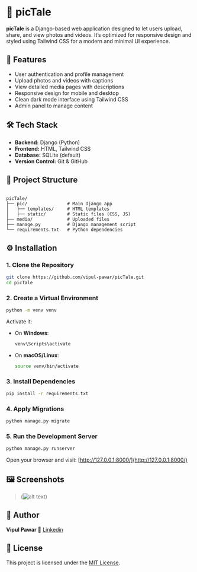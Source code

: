 # 📸 picTale

**picTale** is a Django-based web application designed to let users upload, share, and view photos and videos. It’s optimized for responsive design and styled using Tailwind CSS for a modern and minimal UI experience.

## 🚀 Features

- User authentication and profile management
- Upload photos and videos with captions
- View detailed media pages with descriptions
- Responsive design for mobile and desktop
- Clean dark mode interface using Tailwind CSS
- Admin panel to manage content

## 🛠️ Tech Stack

- **Backend:** Django (Python)
- **Frontend:** HTML, Tailwind CSS
- **Database:** SQLite (default)
- **Version Control:** Git & GitHub

## 📁 Project Structure

```

picTale/
├── pic/               # Main Django app
│   ├── templates/     # HTML templates
│   ├── static/        # Static files (CSS, JS)
├── media/             # Uploaded files
├── manage.py          # Django management script
└── requirements.txt   # Python dependencies

````

## ⚙️ Installation

### 1. Clone the Repository
```bash
git clone https://github.com/vipul-pawar/picTale.git
cd picTale
````

### 2. Create a Virtual Environment

```bash
python -m venv venv
```

Activate it:

* On **Windows**:

  ```bash
  venv\Scripts\activate
  ```
* On **macOS/Linux**:

  ```bash
  source venv/bin/activate
  ```

### 3. Install Dependencies

```bash
pip install -r requirements.txt
```

### 4. Apply Migrations

```bash
python manage.py migrate
```

### 5. Run the Development Server

```bash
python manage.py runserver
```

Open your browser and visit:
[http://127.0.0.1:8000/](http://127.0.0.1:8000/)

## 🖼️ Screenshots

> (![alt text](<screenshoots/picTale.in and 2 more pages - Personal - Microsoft​ Edge 04-06-2025 3.53.34 PM.png>))

## 👤 Author

**Vipul Pawar**
🔗 [Linkedin](https://linkedin.com/in/vipul-pawar-gcoea)

## 📃 License

This project is licensed under the [MIT License](LICENSE).

```
